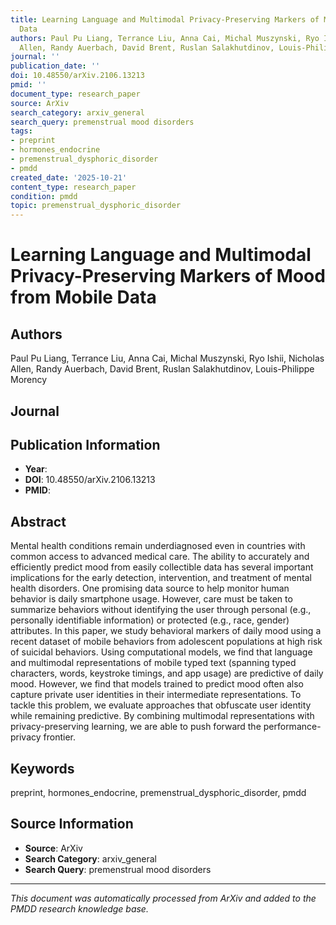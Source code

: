 ```yaml
---
title: Learning Language and Multimodal Privacy-Preserving Markers of Mood from Mobile
  Data
authors: Paul Pu Liang, Terrance Liu, Anna Cai, Michal Muszynski, Ryo Ishii, Nicholas
  Allen, Randy Auerbach, David Brent, Ruslan Salakhutdinov, Louis-Philippe Morency
journal: ''
publication_date: ''
doi: 10.48550/arXiv.2106.13213
pmid: ''
document_type: research_paper
source: ArXiv
search_category: arxiv_general
search_query: premenstrual mood disorders
tags:
- preprint
- hormones_endocrine
- premenstrual_dysphoric_disorder
- pmdd
created_date: '2025-10-21'
content_type: research_paper
condition: pmdd
topic: premenstrual_dysphoric_disorder
---
```


# Learning Language and Multimodal Privacy-Preserving Markers of Mood from Mobile Data

## Authors
Paul Pu Liang, Terrance Liu, Anna Cai, Michal Muszynski, Ryo Ishii, Nicholas Allen, Randy Auerbach, David Brent, Ruslan Salakhutdinov, Louis-Philippe Morency

## Journal


## Publication Information
- **Year**: 
- **DOI**: 10.48550/arXiv.2106.13213
- **PMID**: 

## Abstract
Mental health conditions remain underdiagnosed even in countries with common access to advanced medical care. The ability to accurately and efficiently predict mood from easily collectible data has several important implications for the early detection, intervention, and treatment of mental health disorders. One promising data source to help monitor human behavior is daily smartphone usage. However, care must be taken to summarize behaviors without identifying the user through personal (e.g., personally identifiable information) or protected (e.g., race, gender) attributes. In this paper, we study behavioral markers of daily mood using a recent dataset of mobile behaviors from adolescent populations at high risk of suicidal behaviors. Using computational models, we find that language and multimodal representations of mobile typed text (spanning typed characters, words, keystroke timings, and app usage) are predictive of daily mood. However, we find that models trained to predict mood often also capture private user identities in their intermediate representations. To tackle this problem, we evaluate approaches that obfuscate user identity while remaining predictive. By combining multimodal representations with privacy-preserving learning, we are able to push forward the performance-privacy frontier.

## Keywords
preprint, hormones_endocrine, premenstrual_dysphoric_disorder, pmdd

## Source Information
- **Source**: ArXiv
- **Search Category**: arxiv_general
- **Search Query**: premenstrual mood disorders

---
*This document was automatically processed from ArXiv and added to the PMDD research knowledge base.*

